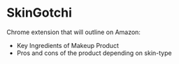# SkinGotchi

Chrome extension that will outline on Amazon:

- Key Ingredients of Makeup Product
- Pros and cons of the product depending on skin-type

